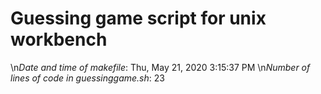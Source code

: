 # Guessing game script for unix workbench
\n*Date and time of makefile*: Thu, May 21, 2020  3:15:37 PM
\n*Number of lines of code in guessinggame.sh*: 23

